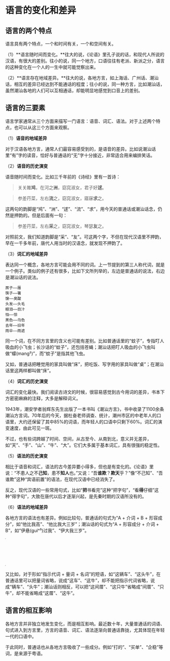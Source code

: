 # 语言的变化和差异

## 语言的两个特点

语言具有两个特点，一个和时间有关，一个和空间有关。

（1）**语言随时间而变化。**往大的说，《论语》里孔子说的话，和现代人所说的汉语，有很大的差别。往小的说，同一个地方，口语往往有老派、新派之分，语言的这种变化在一个人的一生中就可能觉察出来。

（2）**语言存在地域差异。**往大的说，各地方言，如上海话、广州话、潮汕话，相互的差异已经达到不能通话的程度；往小的说，同一种方言，比如潮汕话，虽然潮汕各地的人们可以互相通话，却能明显地感觉到口音上的差别。

## 语言的三要素

语言学家通常从三个方面来描写一门语言：语音、词汇、语法。对于上述两个特点，也可以从这三个方面来观察。

（1）**语音的地域差异**

对于汉语各地方言，通常人们最容易感受到的，是语音的差异。比如说潮汕话里“有”字的读音，恰好与普通话的“无”字十分接近，非常适合用来编排笑话。

（2）**语音的历史演变**

语音随时间而变化。比如三千年前的《诗经》里有一首诗：

> 关关雎**鸠**，在河之**洲**，窈窕淑女，君子好**逑**。

> 参差荇菜，左右**流**之，窈窕淑女，寤寐**求**之。

这两句的韵脚是“鸠”、“洲”、“逑”、“流”、“求”，用今天的普通话或潮汕话念，仍然是押韵的。但是后面有一句：

> 参差荇菜，左右**采**之，窈窕淑女，琴瑟**友**之。

对照前文，我们知道韵脚是“采”、“友”。可这两个字，不但在现代汉语里不押韵，早在一千多年前，唐代人用当时的汉语念，就发现不押韵了。

（3）**词汇的地域差异**

表达同一个概念，各地方言可能会用不同的词。上一节提到的第三人称代词，就是一个例子。类似的例子还有很多，比如下文所列举的，左边是普通话的说法，右边是潮汕话的说法。

```
房子——厝
筷子——箸
馊——臭酸
头发——头毛
眼泪——目汁
怕——惊
黑色——乌色
去年——旧年
雨伞——雨遮
```

同一个词，在不同方言里的含义也可能有差别。比如普通话里的“蚊子”，专指叮人吸血的小飞虫；长沙话的“蚊子”，还包括苍蝇；潮汕话把叮人吸血的小飞虫叫做“蠓(mang²)”，而“蚊子”是指其他飞虫。

又如，普通话把睡觉用的家具叫做“床”，把吃饭、写字用的家具叫做“桌”；在潮汕话里这两样都叫做“床”。

（4）**词汇的历史演变**

词汇的变化最快。我们阅读古诗文的时候，很容易感觉到古今用词的差异，书本下方密密麻麻的注释，大多是解释词义。

1943年，潮安学者翁辉东先生出版了一本书叫《潮汕方言》，书中收录了1100余条潮汕方言词。70年后的今天，据杜奋老师调查、统计，潮州市区的中老年人的口语里，大约还保留了其中85%的词语，而年轻人的口语中只剩下60%。词汇的演变速度，由此可见一斑。

不过，也有些词跨越了时间、空间，从古至今、从南到北，意义并无差异，如“天”、“手”、“山”、“牛”、“大”。它们大多属于基本词汇，具有很强的稳定性。

（5）**语法的历史演变**

相比于语音和词汇，语法的古今差异要小得多，但也是有变化的。《论语》里说：“不患人之不**己知**，患不**知人**也。”又说：“吾**谁欺**？**欺天**乎？”像“不己知”、“吾谁欺”这种“宾语前置”的语法，在现代汉语中已经消失了。

反之，现代汉语的一些常用句式，比如“**把**书看完”这种“把字句”，“看**得**仔细”这种“得字句”，大致在唐代以后才逐渐兴起，是先秦时期的汉语所没有的。

（6）**语法的地域差异**

各地方言的语法也有差异。例如比较句，普通话的句式为“A + 介词 + B + 形容成分”，如“他比我高”、“他比我大三岁”；潮汕话的句式为“A + 形容成分 + 介词 + B”，如“伊悬(guiⁿ⁵)过我”、“伊大我三岁”。

<table style="width:1px; white-space:nowrap; text-align:left;">
  <tr>
    <td>普通话</td>
    <td>潮汕话</td>
  </tr>
  <tr>
    <td>他比我高。<br>他比我大三岁。</td>
    <td>伊悬过我。<br>伊大我三岁。</td>
  </tr>
</table>

又比如，对于形如“指示代词 + 量词 + 名词”的短语，如“这辆车”、“这头牛”，在普通话里可以把量词省略，说成“这车”、“这牛”，却不能把指示代词省略，说成“辆车”、“头牛”；潮汕话则相反，可以把“这间厝”、“这只牛”省略成“间厝”、“只牛”，却不能省略成“这厝”、“这牛”。

## 语言的相互影响

各地方言并非独立地发生变化，而是相互影响。最近数十年，大量普通话的词语、句式进入到方言里，方言的语音、词汇、语法逐渐向普通话靠拢，尤其体现在年轻一代的口语中。

于此同时，普通话也从各地方言吸收了一些成分。例如“打的”、“买单”、“企稳”等词，是来源于粤语。
